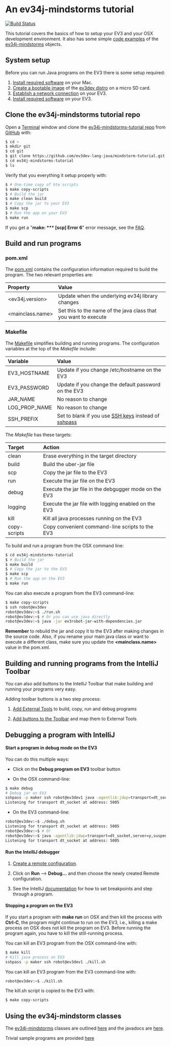 # An ev34j-mindstorms tutorial

[![Build Status](https://travis-ci.org/ev34j/ev34j-mindstorms-tutorial.svg?branch=master)](https://travis-ci.org/ev34j/ev34j-mindstorms-tutorial)

This tutorial covers the basics of how to setup your EV3 and your
OSX development environment. It also has some simple
[code examples](https://github.com/ev34j/ev34j-mindstorms-tutorial/tree/master/src/main/java)
of the [ev34j-mindstorms](https://github.com/ev34j/ev34j) objects.

## System setup

Before you can run Java programs on the EV3 there is some setup required:

1. [Install required software](https://github.com/ev3dev-lang-java/ev34j-mindstorms-tutorial/wiki/Install-required-Mac-software) on your Mac.
2. [Create a bootable image](https://github.com/ev3dev-lang-java/ev34j-mindstorms-tutorial/wiki/Create-a-bootable-image-for-the-EV3) of the [ev3dev distro](http://www.ev3dev.org) on a micro SD card.
3. [Establish a network connection](https://github.com/ev3dev-lang-java/ev34j-mindstorms-tutorial/wiki/Establish-a-network-connection) on your EV3.
4. [Install required software](https://github.com/ev3dev-lang-java/ev34j-mindstorms-tutorial/wiki/Install-required-EV3-software) on your EV3.

## Clone the ev34j-mindstorms tutorial repo

Open a [Terminal](https://en.wikipedia.org/wiki/Terminal_(OS_X)) window and clone the
[ev34j-mindstorms-tutorial repo](https://github.com/ev3dev-lang-java/ev34j-mindstorms-tutorial) from [GitHub](https://github.com)
with:

```bash
$ cd ~
$ mkdir git
$ cd git
$ git clone https://github.com/ev3dev-lang-java/mindstorm-tutorial.git
$ cd ev34j-mindstorms-tutorial
$ ls
```

Verify that you everything it setup properly with:

```bash
$ # One-time copy of hte scripts
$ make copy-scripts
$ # Build the jar
$ make clean build
$ # Copy the jar to your EV3
$ make scp
$ # Run the app on your EV3
$ make run
```

If you get a "**make: *** [scp] Error 6**" error message, see the [FAQ](https://github.com/ev34j/ev34j-mindstorms-tutorial/wiki/FAQ).


## Build and run programs

### pom.xml
The [pom.xml](https://github.com/ev34j/ev34j-mindstorms-tutorial/blob/master/pom.xml)
contains the configuration information required to build the program. The two relevant properties are:

| Property                   | Value                                                            |
|:---------------------------|:-----------------------------------------------------------------|
| &lt;ev34j.version&gt;      | Update when the underlying ev34j library changes                 |
| &lt;mainclass.name&gt;     | Set this to the name of the java class that you want to execute  |

### Makefile
The [Makefile](https://github.com/ev34j/ev34j-mindstorms-tutorial/blob/master/Makefile)
simplifies building and running programs. The configuration variables at the top of the *Makefile* include:

| Variable                | Value                                                       |
|:------------------------|:------------------------------------------------------------|
| EV3_HOSTNAME            | Update if you change /etc/hostname on the EV3 |
| EV3_PASSWORD            | Update if you change the default password on the EV3        |
| JAR_NAME                | No reason to change                                         |
| LOG_PROP_NAME           | No reason to change                                         |
| SSH_PREFIX              | Set to blank if you use [SSH keys](https://www.digitalocean.com/community/tutorials/how-to-set-up-ssh-keys--2) instead of [sshpass](https://gist.github.com/arunoda/7790979) |

The *Makefile* has these targets:

| Target              | Action                                                  |
|:--------------------|:--------------------------------------------------------|
| clean               | Erase everything in the target directory                |
| build               | Build the uber-jar file                                 |
| scp                 | Copy the jar file to the EV3                            |
| run                 | Execute the jar file on the EV3                         |
| debug               | Execute the jar file in the debgugger mode on the EV3   |
| logging             | Execute the jar file with logging enabled on the EV3    |
| kill                | Kill all java processes running on the EV3              |
| copy-scripts        | Copy convenient command-line scripts to the EV3         |

To build and run a program from the OSX command line:

```bash
$ cd ev34j-mindstorms-tutorial
$ # Build the jar
$ make build
$ # Copy the jar to the EV3
$ make scp
$ # Run the app on the EV3
$ make run
```

You can also execute a program from the EV3 command-line:

```bash
$ make copy-scripts
$ ssh robot@ev3dev
robot@ev3dev:~$ ./run.sh
robot@ev3dev:~$ # Or you can use java directly
robot@ev3dev:~$ java -jar ev3robot-jar-with-dependencies.jar
```

**Remember** to rebuild the jar and copy it to the EV3 after making changes in the
source code. Also, if you rename your main java class or want to execute a different class, make sure you
update the **&lt;mainclass.name&gt;** value in the pom.xml.

## Building and running programs from the IntelliJ Toolbar

You can also add buttons to the IntelliJ Toolbar that make building and running your
programs very easy.

Adding toolbar buttons is a two step process:

1. [Add External Tools](https://github.com/ev34j/ev34j-mindstorms-tutorial/wiki/Add-Intellij-External-Tools) to build, copy, run and debug programs

2. [Add buttons to the Toolbar](https://github.com/ev34j/ev34j-mindstorms-tutorial/wiki/Add-Toolbar-Buttons) and map them to External Tools

## Debugging a program with IntelliJ

#### Start a program in debug mode on the EV3

You can do this multiple ways:

* Click on the **Debug program on EV3** toolbar button

* On the OSX command-line:

```bash
$ make debug
# Debug jar on EV3
sshpass -p maker ssh robot@ev3dev1 java -agentlib:jdwp=transport=dt_socket,server=y,suspend=y,address=5005 -jar ev3robot-jar-with-dependencies.jar
Listening for transport dt_socket at address: 5005
```

* On the EV3 command-line:

```bash
robot@ev3dev:~$ ./debug.sh
Listening for transport dt_socket at address: 5005
robot@ev3dev:~$ # Or
robot@ev3dev:~$ java -agentlib:jdwp=transport=dt_socket,server=y,suspend=y,address=5005 -jar ev3robot-jar-with-dependencies.jar
Listening for transport dt_socket at address: 5005
```

#### Run the IntelliJ debugger

1. [Create a remote configuration](https://github.com/ev34j/ev34j-mindstorms-tutorial/wiki/Create-a-Remote-Configuration).

2. Click on **Run** --> **Debug...** and then choose the newly created Remote configuration.

3. See the IntelliJ [documentation](https://www.jetbrains.com/help/idea/2016.1/debugging.html) for how to
set breakpoints and step through a program.

#### Stopping a program on the EV3

If you start a program with **make run** on OSX and then kill the process with **Ctrl-C**, the
program might continue to run on the EV3, i.e., killing a make process on OSX does
not kill the program on EV3. Before running the program again, you have to kill the still-running
process.

You can kill an EV3 program from the OSX command-line with:

```bash
$ make kill
# Kill java process on EV3
sshpass -p maker ssh robot@ev3dev1 ./kill.sh
```

You can kill an EV3 program from the EV3 command-line with:

```bash
robot@ev3dev:~$ ./kill.sh
```

The kill.sh script is copied to the EV3 with:

```bash
$ make copy-scripts
```

## Using the ev34j-mindstorm classes

The [ev34j-mindstorms](https://github.com/ev34j/ev34j) classes are outlined
[here](https://github.com/ev34j/ev34j-mindstorms-tutorial/wiki/Ev34j-Mindstorms-Object-Summary)
and the javadocs are [here](http://docs.ev34j.com).

Trivial sample programs are provided [here](https://github.com/ev34j/ev34j-mindstorms-tutorial/tree/master/src/main/java)










